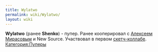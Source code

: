 ```yaml
---
title: Wylatwo
permalink: wiki/Wylatwo/
layout: wiki
---
```


**Wylatwo** (ранее **Shenko**) - пупер. Ранее кооперировал с [Алексеем
Мирасовым](/wiki/MPAK "wikilink") и New Source. Участвовал в первом
[скетч-коллабе](Коллаб#Sketch-collab "wikilink").
[Категория:Пуперы](Категория:Пуперы "wikilink")
